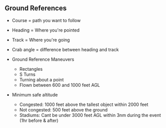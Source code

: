 ## Ground References

* Course = path you want to follow
* Heading = Where you're pointed
* Track = Where you're going
* Crab angle = difference between heading and track

* Ground Reference Maneuvers
    * Rectangles
    * S Turns
    * Turning about a point
    * Flown between 600 and 1000 feet AGL

* Minimum safe altitude
    * Congested: 1000 feet above the tallest object within 2000 feet
    * Not congested: 500 feet above the ground
    * Stadiums: Cant be under 3000 feet AGL within 3nm during the event (1hr before & after)
